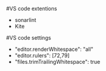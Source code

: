 #VS code extentions
- sonarlint
- Kite


#VS code settings
- "editor.renderWhitespace": "all"
- "editor.rulers": [72,79]
- "files.trimTrailingWhitespace": true
